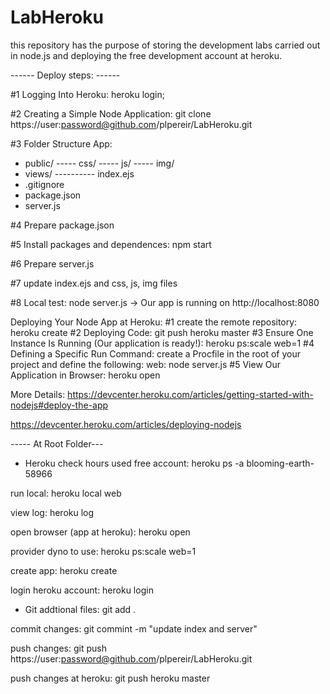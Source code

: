 # LabHeroku
this repository has the purpose of storing the development labs carried out in node.js and deploying the free development account at heroku.

------ Deploy steps: ------

#1 Logging Into Heroku:
heroku login;

#2 Creating a Simple Node Application:
git clone https://user:password@github.com/plpereir/LabHeroku.git

#3 Folder Structure App:
- public/
----- css/
----- js/
----- img/
- views/
---------- index.ejs
- .gitignore
- package.json
- server.js

#4 Prepare package.json

#5 Install packages and dependences: npm start

#6 Prepare server.js

#7 update index.ejs and css, js, img files

#8 Local test:
node server.js -> Our app is running on http://localhost:8080

Deploying Your Node App at Heroku:
#1 create the remote repository:
heroku create
#2 Deploying Code: 
git push heroku master
#3 Ensure One Instance Is Running (Our application is ready!):
heroku ps:scale web=1
#4 Defining a Specific Run Command:
create a Procfile in the root of your project and define the following:
web: node server.js
#5 View Our Application in Browser:
heroku open


More Details:
https://devcenter.heroku.com/articles/getting-started-with-nodejs#deploy-the-app

https://devcenter.heroku.com/articles/deploying-nodejs


----- At Root Folder---
- Heroku
check hours used free account:
heroku ps -a blooming-earth-58966

run local:
heroku local web

view log:
heroku log

open browser (app at heroku):
heroku open

provider dyno to use:
heroku ps:scale web=1

create app:
heroku create

login heroku account:
heroku login


- Git
addtional files:
git add .

commit changes:
git commint -m "update index and server"

push changes:
git push https://user:password@github.com/plpereir/LabHeroku.git

push changes at heroku:
git push heroku master




